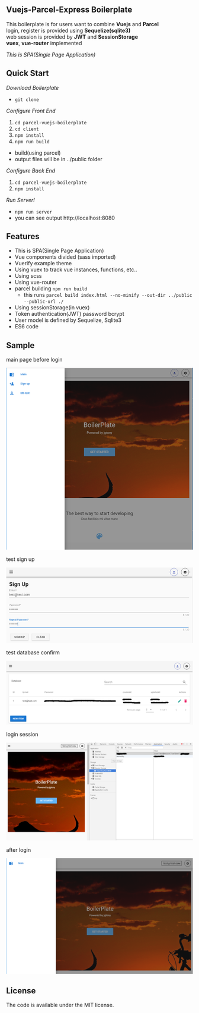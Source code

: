 ## Vuejs-Parcel-Express Boilerplate

This boilerplate is for users want to combine __Vuejs__ and __Parcel__<br>
login, register is provided using __Sequelize(sqlite3)__<br>
web session is provided by __JWT__ and __SessionStorage__<br>
__vuex__, __vue-router__ implemented<br>

_This is SPA(Single Page Application)_

## Quick Start

_Download Boilerplate_

* `git clone`

_Configure Front End_

1. `cd parcel-vuejs-boilerplate`
2. `cd client`
3. `npm install`
4. `npm run build`
  * build(using parcel)
  * output files will be in ../public folder

_Configure Back End_
1. `cd parcel-vuejs-boilerplate`
2. `npm install`

_Run Server!_

* `npm run server`
* you can see output http://localhost:8080


## Features
* This is SPA(Single Page Application)
* Vue components divided (sass imported)
* Vuerify example theme
* Using vuex to track vue instances, functions, etc..
* Using scss
* Using vue-router
* parcel building `npm run build`
  * this runs `parcel build index.html --no-minify --out-dir ../public --public-url ./`
* Using sessionStorage(in vuex)
* Token authentication(JWT) password bcrypt
* User model is defined by Sequelize, Sqlite3
* ES6 code

## Sample

main page before login

![main_page](/sample/main.png)

test sign up

![sign_up](/sample/register.png)

test database confirm

![database_show](/sample/database.png)

login session

![show_session](/sample/session.png)

after login

![after_login](/sample/afterlogin.png)


## License

The code is available under the MIT license.
